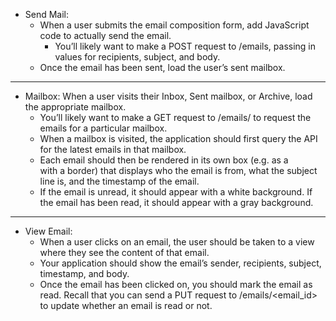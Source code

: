 - Send Mail: 
    - When a user submits the email composition form, add JavaScript code to actually send the email.
        - You’ll likely want to make a POST request to /emails, passing in values for recipients, subject, and body.
    - Once the email has been sent, load the user’s sent mailbox.

---
- Mailbox: When a user visits their Inbox, Sent mailbox, or Archive, load the appropriate mailbox.
    - You’ll likely want to make a GET request to /emails/<mailbox> to request the emails for a particular mailbox.
    - When a mailbox is visited, the application should first query the API for the latest emails in that mailbox.
    - Each email should then be rendered in its own box (e.g. as a <div> with a border) that displays who the email is from, what the subject line is, and the timestamp of the email.
    - If the email is unread, it should appear with a white background. If the email has been read, it should appear with a gray background.
---

- View Email: 
  - When a user clicks on an email, the user should be taken to a view where they see the content of that email.
  - Your application should show the email’s sender, recipients, subject, timestamp, and body.
  - Once the email has been clicked on, you should mark the email as read. Recall that you can send a PUT request to /emails/<email_id> to update whether an email is read or not.
